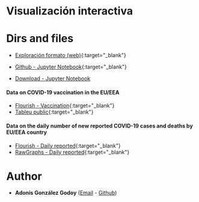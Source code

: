 # Visualización interactiva

	
# Dirs and files


- [Exploración formato (web)](https://adions025.github.io/visualizacion_interactiva/PEC3_adonis_gonzalez.html){:target="_blank"}

- [Github - Jupyter Notebook](https://github.com/adions025/visualizacion_interactiva/blob/gh-pages/src/PEC3_adonis_gonzalez.ipynb){:target="_blank"}

- [Download - Jupyter Notebook](src/PEC3_adonis_gonzalez.ipynb)


#### Data on COVID-19 vaccination in the EU/EEA

- [Flourish - Vaccination](https://adions025.github.io/visualizacion_interactiva/flourish_vaccination.html){:target="_blank"}
- [Tableu public](https://public.tableau.com/profile/adonis.gonz.lez#!/vizhome/DataonCOVID-19vaccinationintheEUEEA/Dashboard1?publish=yes){:target="_blank"}

#### Data on the daily number of new reported COVID-19 cases and deaths by EU/EEA country

- [Flourish - Daily reported](https://adions025.github.io/visualizacion_interactiva/flourish_daily_reported.html){:target="_blank"}
- [RawGraphs - Daily reported](https://adions025.github.io/visualizacion_interactiva/rawgraphs_reported.html){:target="_blank"}


# Author

* **Adonis González Godoy** ([Email](adions025@gmail.com) - [Github](https://github.com/adions025))